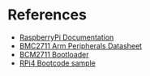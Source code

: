 # References

- [RaspberryPi Documentation](https://github.com/raspberrypi/documentation)
- [BMC2711 Arm Peripherals Datasheet](https://datasheets.raspberrypi.com/bcm2711/bcm2711-peripherals.pdf)
- [BCM2711 Bootloader](https://github.com/raspberrypi/documentation/blob/develop/documentation/asciidoc/computers/raspberry-pi/bcm2711-bootloader.adoc)
- [RPi4 Bootcode sample](https://www.rpi4os.com/part1-bootstrapping/)